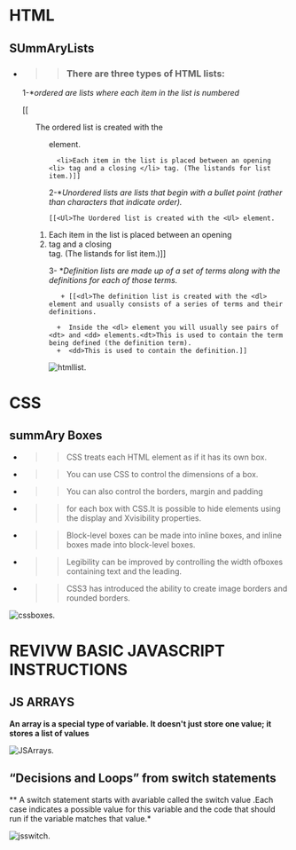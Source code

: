 # HTML 

## SUmmAryLists

 + >> ### There are three types of HTML lists: 
    
    
     1-**ordered are lists where each item in the list is numbered*
                 
      [[ <ol>The ordered list is created with the <ol> element.
                
         <li>Each item in the list is placed between an opening <li> tag and a closing </li> tag. (The listands for list item.)]]

     2-**Unordered lists are lists that begin with a bullet point (rather than characters that indicate order).*
     
       [[<Ul>The Uordered list is created with the <Ul> element.
     <li>Each item in the list is placed between an opening <li> tag and a closing </li> tag. (The listands for list item.)]]
     
     3- **Definition lists are made up of a set of terms along with the definitions for each of those terms.*
     
          + [[<dl>The definition list is created with the <dl> element and usually consists of a series of terms and their definitions.

         +  Inside the <dl> element you will usually see pairs of <dt> and <dd> elements.<dt>This is used to contain the term being defined (the definition term).
         +  <dd>This is used to contain the definition.]]

      ![htmllist]( "https://i.pinimg.com/originals/9e/27/24/9e2724a6f388b70c341d0e149a093710.jpg").


    

# CSS 
 ## summAry Boxes
+ >> CSS treats each HTML element as if it has its own box.
 
 + >>You can use CSS to control the dimensions of a box.
 
 + >>You can also control the borders, margin and padding 
 
 + >>for each box with CSS.It is possible to hide elements using the display and Xvisibility properties.
 
 + >>Block-level boxes can be made into inline boxes, and inline boxes made into block-level boxes.
 
 + >>Legibility can be improved by controlling the width ofboxes containing text and the leading.
 
 + >>CSS3 has introduced the ability to create image     borders and rounded borders.

![cssboxes]( https://helpx.adobe.com/dreamweaver/how-to/use-css-to-style-divs/_jcr_content/main-pars/image_1.img.png/box-model.png ).


#  REVIVW BASIC JAVASCRIPT INSTRUCTIONS

## JS ARRAYS 

**An array is a special type of variable. It doesn't 
just store one value; it stores a list of values**

![JSArrays]( https://i.ytimg.com/vi/KoHEHqoan6w/maxresdefault.jpg).

## “Decisions and Loops” from switch statements 
 ** A switch statement starts with avariable called the switch value .Each case indicates a possible 
value for this variable and the code that should run if the variable matches that value.* 

![jsswitch]( https://www.bookofnetwork.com/images/javascript-images/JS_switch-syntax_20Sep16_1827.png ).



